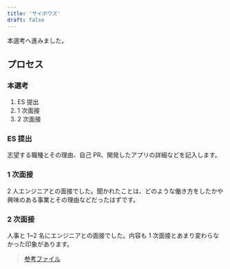 ```yaml
---
title: 'サイボウズ'
draft: false
---
```


本選考へ進みました。

## プロセス

### **本選考**

1. ES 提出
2. 1 次面接
3. 2 次面接

### ES 提出

志望する職種とその理由、自己 PR、開発したアプリの詳細などを記入します。

### 1 次面接

2 人エンジニアとの面接でした。聞かれたことは、どのような働き方をしたかや興味のある事業とその理由などだったはずです。

### 2 次面接

人事と 1~2 名にエンジニアとの面接でした。内容も 1 次面接とあまり変わらなかった印象があります。

> [参考ファイル](https://www.dropbox.com/sh/de9p7khr50lt05v/AAD71YAcuAXL3B_aWgdHAHtoa?dl=0)
